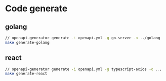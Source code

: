 # Code generate
## golang
```bash
// openapi-generator generate -i openapi.yml -g go-server -o ../golang 
make generate-golang
```

## react
```bash
// openapi-generator generate -i openapi.yml -g typescript-axios -o ../react/api
make generate-react
```
